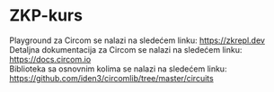 # ZKP-kurs

Playground za Circom se nalazi na sledećem linku: https://zkrepl.dev <br />
Detaljna dokumentacija za Circom se nalazi na sledećem linku: https://docs.circom.io <br />
Biblioteka sa osnovnim kolima se nalazi na sledećem linku: https://github.com/iden3/circomlib/tree/master/circuits
